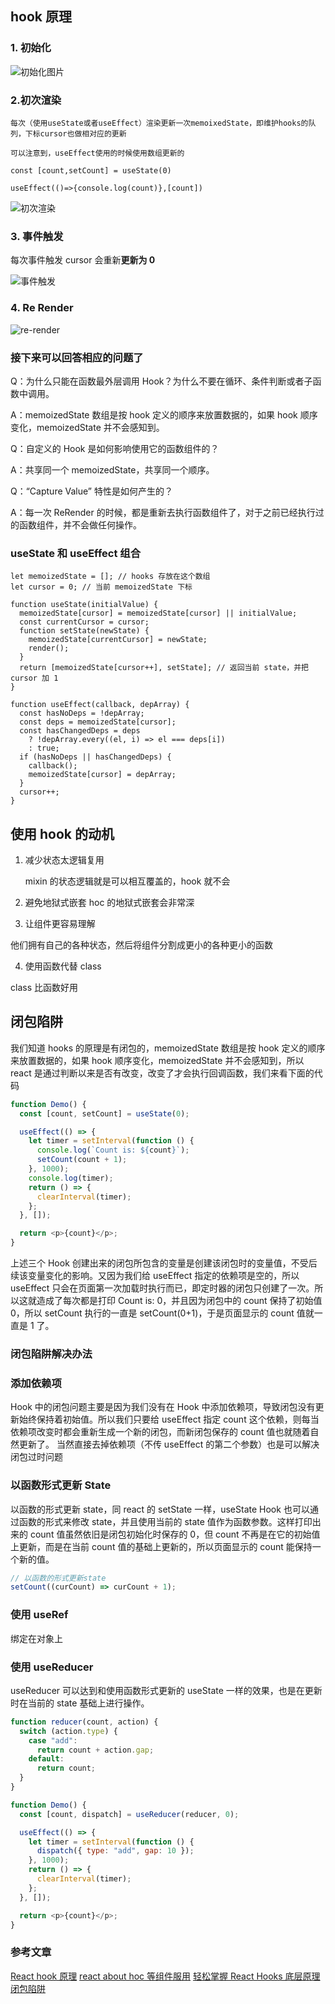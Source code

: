 ## hook 原理

### 1. 初始化

![初始化图片](./init.png)

### 2.初次渲染

    每次（使用useState或者useEffect）渲染更新一次memoixedState，即维护hooks的队列，下标cursor也做相对应的更新

    可以注意到，useEffect使用的时候使用数组更新的

`const [count,setCount] = useState(0)`

`useEffect(()=>{console.log(count)},[count])`

![初次渲染](./first-render.png)

### 3. 事件触发

每次事件触发 cursor 会重新**更新为 0**

![事件触发](./event.png)

### 4. Re Render

![re-render](./re-render.png)

### 接下来可以回答相应的问题了

Q：为什么只能在函数最外层调用 Hook？为什么不要在循环、条件判断或者子函数中调用。

A：memoizedState 数组是按 hook 定义的顺序来放置数据的，如果 hook 顺序变化，memoizedState 并不会感知到。

Q：自定义的 Hook 是如何影响使用它的函数组件的？

A：共享同一个 memoizedState，共享同一个顺序。

Q：“Capture Value” 特性是如何产生的？

A：每一次 ReRender 的时候，都是重新去执行函数组件了，对于之前已经执行过的函数组件，并不会做任何操作。

### useState 和 useEffect 组合

```
let memoizedState = []; // hooks 存放在这个数组
let cursor = 0; // 当前 memoizedState 下标

function useState(initialValue) {
  memoizedState[cursor] = memoizedState[cursor] || initialValue;
  const currentCursor = cursor;
  function setState(newState) {
    memoizedState[currentCursor] = newState;
    render();
  }
  return [memoizedState[cursor++], setState]; // 返回当前 state，并把 cursor 加 1
}

function useEffect(callback, depArray) {
  const hasNoDeps = !depArray;
  const deps = memoizedState[cursor];
  const hasChangedDeps = deps
    ? !depArray.every((el, i) => el === deps[i])
    : true;
  if (hasNoDeps || hasChangedDeps) {
    callback();
    memoizedState[cursor] = depArray;
  }
  cursor++;
}
```

## 使用 hook 的动机

1. 减少状态太逻辑复用

   mixin 的状态逻辑就是可以相互覆盖的，hook 就不会

2. 避免地狱式嵌套
   hoc 的地狱式嵌套会非常深

3. 让组件更容易理解

他们拥有自己的各种状态，然后将组件分割成更小的各种更小的函数

4. 使用函数代替 class

class 比函数好用

## 闭包陷阱

我们知道 hooks 的原理是有闭包的，memoizedState 数组是按 hook 定义的顺序来放置数据的，如果 hook 顺序变化，memoizedState 并不会感知到，所以 react 是通过判断以来是否有改变，改变了才会执行回调函数，我们来看下面的代码

```javascript
function Demo() {
  const [count, setCount] = useState(0);

  useEffect(() => {
    let timer = setInterval(function () {
      console.log(`Count is: ${count}`);
      setCount(count + 1);
    }, 1000);
    console.log(timer);
    return () => {
      clearInterval(timer);
    };
  }, []);

  return <p>{count}</p>;
}
```

上述三个 Hook 创建出来的闭包所包含的变量是创建该闭包时的变量值，不受后续该变量变化的影响。又因为我们给 useEffect 指定的依赖项是空的，所以 useEffect 只会在页面第一次加载时执行而已，即定时器的闭包只创建了一次。所以这就造成了每次都是打印 Count is: 0，并且因为闭包中的 count 保持了初始值 0，所以 setCount 执行的一直是 setCount(0+1)，于是页面显示的 count 值就一直是 1 了。

### 闭包陷阱解决办法

### 添加依赖项

Hook 中的闭包问题主要是因为我们没有在 Hook 中添加依赖项，导致闭包没有更新始终保持着初始值。所以我们只要给 useEffect 指定 count 这个依赖，则每当依赖项改变时都会重新生成一个新的闭包，而新闭包保存的 count 值也就随着自然更新了。
当然直接去掉依赖项（不传 useEffect 的第二个参数）也是可以解决闭包过时问题

### 以函数形式更新 State

以函数的形式更新 state，同 react 的 setState 一样，useState Hook 也可以通过函数的形式来修改 state，并且使用当前的 state 值作为函数参数。这样打印出来的 count 值虽然依旧是闭包初始化时保存的 0，但 count 不再是在它的初始值上更新，而是在当前 count 值的基础上更新的，所以页面显示的 count 能保持一个新的值。

```javascript
// 以函数的形式更新state
setCount((curCount) => curCount + 1);
```

### 使用 useRef

绑定在对象上

### 使用 useReducer

useReducer 可以达到和使用函数形式更新的 useState 一样的效果，也是在更新时在当前的 state 基础上进行操作。

```javascript
function reducer(count, action) {
  switch (action.type) {
    case "add":
      return count + action.gap;
    default:
      return count;
  }
}

function Demo() {
  const [count, dispatch] = useReducer(reducer, 0);

  useEffect(() => {
    let timer = setInterval(function () {
      dispatch({ type: "add", gap: 10 });
    }, 1000);
    return () => {
      clearInterval(timer);
    };
  }, []);

  return <p>{count}</p>;
}
```

### 参考文章

[React hook 原理](https://github.com/brickspert/blog/issues/26)
[react about hoc 等组件服用](https://juejin.cn/post/6844903815762673671#heading-33)
[轻松掌握 React Hooks 底层原理](https://segmentfault.com/a/1190000038768433)
[闭包陷阱](http://blog.dangosky.com/2019/11/16/React-Hook-%E4%B8%AD%E7%9A%84%E9%97%AD%E5%8C%85%E9%99%B7%E9%98%B1/)
